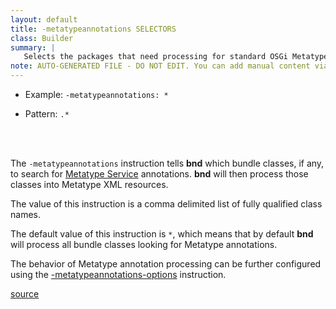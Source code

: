 ```yaml
---
layout: default
title: -metatypeannotations SELECTORS
class: Builder
summary: |
   Selects the packages that need processing for standard OSGi Metatype annotations.
note: AUTO-GENERATED FILE - DO NOT EDIT. You can add manual content via same filename in ext folder. 
---
```


- Example: `-metatypeannotations: *`

- Pattern: `.*`

<!-- Manual content from: ext/metatypeannotations.md --><br /><br />

The `-metatypeannotations` instruction tells **bnd** which bundle classes, if any, to search for [Metatype Service](https://osgi.org/specification/osgi.cmpn/7.0.0/service.metatype.html) annotations. **bnd** will then process those classes into Metatype XML resources.

The value of this instruction is a comma delimited list of fully qualified class names.

The default value of this instruction is `*`, which means that by default **bnd** will process all bundle classes looking for Metatype annotations.

The behavior of Metatype annotation processing can be further configured using the [-metatypeannotations-options](metatypeannotations_options.html) instruction.

[source](https://github.com/bndtools/bnd/blob/master/biz.aQute.bndlib/src/aQute/bnd/metatype/MetatypeAnnotations.java)
